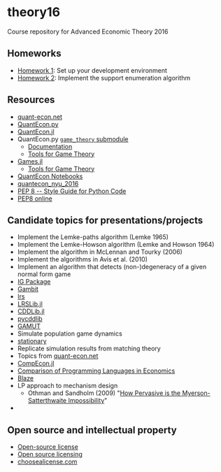# theory16
Course repository for Advanced Economic Theory 2016

## Homeworks

* [Homework 1](hw01.md):
  Set up your development environment
* [Homework 2](hw02.md):
  Implement the support enumeration algorithm

## Resources

* [quant-econ.net](http://quant-econ.net)
* [QuantEcon.py](https://github.com/QuantEcon/QuantEcon.py)
* [QuantEcon.jl](https://github.com/QuantEcon/QuantEcon.jl)
* QuantEcon.py
  [`game_theory` submodule](https://github.com/QuantEcon/QuantEcon.py/tree/master/quantecon/game_theory)
  * [Documentation](http://quanteconpy.readthedocs.io/en/latest/game_theory.html)
  * [Tools for Game Theory](http://nbviewer.jupyter.org/github/QuantEcon/QuantEcon.notebooks/blob/master/game_theory_py.ipynb)
* [Games.jl](https://github.com/QuantEcon/Games.jl)
  * [Tools for Game Theory](http://nbviewer.jupyter.org/github/QuantEcon/QuantEcon.notebooks/blob/master/game_theory_jl.ipynb)
* [QuantEcon Notebooks](http://quantecon.org/notebooks.html)
* [quantecon_nyu_2016](https://github.com/jstac/quantecon_nyu_2016)
* [PEP 8 -- Style Guide for Python Code](https://www.python.org/dev/peps/pep-0008/)
* [PEP8 online](http://pep8online.com)

## Candidate topics for presentations/projects

* Implement the Lemke-paths algorithm (Lemke 1965)
* Implement the Lemke-Howson algorithm (Lemke and Howson 1964)
* Implement the algorithm in McLennan and Tourky (2006)
* Implement the algorithms in Avis et al. (2010)
* Implement an algorithm that detects (non-)degeneracy of a given normal form game
* [IG Package](http://cupid.economics.uq.edu.au/mclennan/Software/ig-man_all-1.1.pdf)
* [Gambit](https://github.com/gambitproject/gambit)
* [lrs](http://cgm.cs.mcgill.ca/~avis/C/lrs.html)
* [LRSLib.jl](https://github.com/blegat/LRSLib.jl)
* [CDDLib.jl](https://github.com/blegat/CDDLib.jl)
* [pycddlib](https://github.com/mcmtroffaes/pycddlib)
* [GAMUT](http://gamut.stanford.edu)
* Simulate population game dynamics
* [stationary](https://github.com/marcharper/stationary)
* Replicate simulation results from matching theory
* Topics from [quant-econ.net](http://quant-econ.net)
* [CompEcon.jl](https://github.com/spencerlyon2/CompEcon.jl)
* [Comparison of Programming Languages in Economics](https://github.com/jesusfv/Comparison-Programming-Languages-Economics)
* [Blaze](http://blaze.pydata.org)
* LP approach to mechanism design
  * Othman and Sandholm (2009) "[How Pervasive is the Myerson-Satterthwaite Impossibility](https://www.cs.cmu.edu/~sandholm/myersat.ijcai09.pdf)"
* 

## Open source and intellectual property

* [Open-source license](https://en.wikipedia.org/wiki/Open-source_license)
* [Open source licensing](https://help.github.com/articles/open-source-licensing/)
* [choosealicense.com](http://choosealicense.com)
